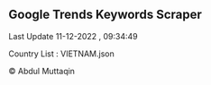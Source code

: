 

## Google Trends Keywords Scraper 
 
Last Update 11-12-2022 , 09:34:49

Country List :
VIETNAM.json



© Abdul Muttaqin 
